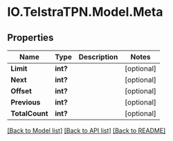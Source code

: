 # IO.TelstraTPN.Model.Meta
## Properties

Name | Type | Description | Notes
------------ | ------------- | ------------- | -------------
**Limit** | **int?** |  | [optional] 
**Next** | **int?** |  | [optional] 
**Offset** | **int?** |  | [optional] 
**Previous** | **int?** |  | [optional] 
**TotalCount** | **int?** |  | [optional] 

[[Back to Model list]](../README.md#documentation-for-models) [[Back to API list]](../README.md#documentation-for-api-endpoints) [[Back to README]](../README.md)

